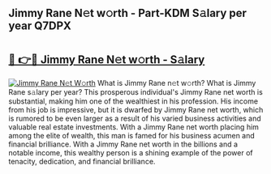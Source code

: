 ## Jimmy Rane N𝚎t w𝚘rth - Part-KDM S𝚊lary per year Q7DPX

# <h2><a href="http://gc47m4.nevu.top/?p=Jimmy+Rane">🔗 👉🔴 Jimmy Rane N𝚎t w𝚘rth - S𝚊lary</a></h2>

[![Jimmy Rane N𝚎t W𝚘rth](https://i.imgur.com/Oavwk0R.jpeg)](http://gc47m4.nevu.top/?p=Jimmy+Rane)
What is Jimmy Rane n𝚎t w𝚘rth? What is Jimmy Rane s𝚊lary per year?
This prosperous individual's Jimmy Rane net worth is substantial, making him one of the wealthiest in his profession. His income from his job is impressive, but it is dwarfed by Jimmy Rane net worth, which is rumored to be even larger as a result of his varied business activities and valuable real estate investments. With a Jimmy Rane net worth placing him among the elite of wealth, this man is famed for his business acumen and financial brilliance. With a Jimmy Rane net worth in the billions and a notable income, this wealthy person is a shining example of the power of tenacity, dedication, and financial brilliance.
